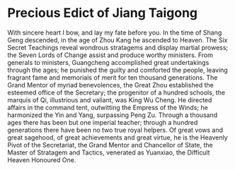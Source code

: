 # Precious Edict of Jiang Taigong

With sincere heart I bow, and lay my fate before you. In the time of Shang Geng descended, in the age of Zhou Kang he ascended to Heaven. The Six Secret Teachings reveal wondrous stratagems and display martial prowess; the Seven Lords of Change assist and produce worthy ministers. From generals to ministers, Guangcheng accomplished great undertakings through the ages; he punished the guilty and comforted the people, leaving fragrant fame and memorials of merit for ten thousand generations. The Grand Mentor of myriad benevolences, the Great Zhou established the esteemed office of the Secretary; the progenitor of a hundred schools, the marquis of Qi, illustrious and valiant, was King Wu Cheng. He directed affairs in the command tent, outwitting the Empress of the Winds; he harmonized the Yin and Yang, surpassing Peng Zu. Through a thousand ages there has been but one imperial teacher; through a hundred generations there have been no two true royal helpers. Of great vows and great sagehood, of great achievements and great virtue, he is the Heavenly Pivot of the Secretariat, the Grand Mentor and Chancellor of State, the Master of Stratagem and Tactics, venerated as Yuanxiao, the Difficult Heaven Honoured One.
